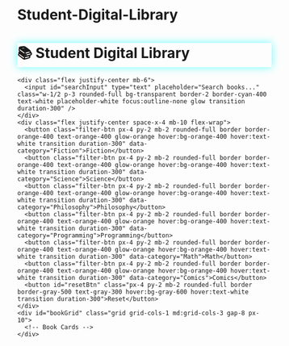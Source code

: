 # Student-Digital-Library


<!DOCTYPE html>
<html lang="en">
<head>
  <meta charset="UTF-8" />
  <meta name="viewport" content="width=device-width, initial-scale=1.0" />
  <title>Student Digital Library</title>
  <link href="https://cdn.jsdelivr.net/npm/tailwindcss@2.2.19/dist/tailwind.min.css" rel="stylesheet">
  <style>
    .glow {
    box-shadow: 0 0 15px rgba(0, 255, 255, 0.6);
  }
  .glow-orange {
    box-shadow: 0 0 10px rgba(255, 100, 0, 0.6);
  }
  .fade-in {
    animation: fadeIn 0.5s ease-in-out;
  }
  @keyframes fadeIn {
    from { opacity: 0; transform: translateY(10px); }
    to { opacity: 1; transform: translateY(0); }
  }

  /* 💥 Here's the hover effect for book cards */
  .book-card {
    transition: transform 0.3s ease, box-shadow 0.3s ease;
  }
  .book-card:hover {
    transform: scale(1.05);
    box-shadow: 0 0 20px rgba(0, 255, 255, 0.8), 0 0 30px rgba(0, 255, 255, 0.3);
  }

    body {
      background-color: #0c0f2c;
      font-family: 'Segoe UI', sans-serif;
    }
    .glow {
      box-shadow: 0 0 15px rgba(0, 255, 255, 0.6);
    }
    .glow-orange {
      box-shadow: 0 0 10px rgba(255, 100, 0, 0.6);
    }
    .fade-in {
      animation: fadeIn 0.5s ease-in-out;
    }
    @keyframes fadeIn {
      from { opacity: 0; transform: translateY(10px); }
      to { opacity: 1; transform: translateY(0); }
    }
  </style>
</head>
<body class="text-white">

  
  <div class="p-6">
    <h1 class="text-center text-4xl font-bold mb-8 text-cyan-400 glow">📚 Student Digital Library</h1>

    <div class="flex justify-center mb-6">
      <input id="searchInput" type="text" placeholder="Search books..." class="w-1/2 p-3 rounded-full bg-transparent border-2 border-cyan-400 text-white placeholder-white focus:outline-none glow transition duration-300" />
    </div>
    <div class="flex justify-center space-x-4 mb-10 flex-wrap">
      <button class="filter-btn px-4 py-2 mb-2 rounded-full border border-orange-400 text-orange-400 glow-orange hover:bg-orange-400 hover:text-white transition duration-300" data-category="Fiction">Fiction</button>
      <button class="filter-btn px-4 py-2 mb-2 rounded-full border border-orange-400 text-orange-400 glow-orange hover:bg-orange-400 hover:text-white transition duration-300" data-category="Science">Science</button>
      <button class="filter-btn px-4 py-2 mb-2 rounded-full border border-orange-400 text-orange-400 glow-orange hover:bg-orange-400 hover:text-white transition duration-300" data-category="Philosophy">Philosophy</button>
      <button class="filter-btn px-4 py-2 mb-2 rounded-full border border-orange-400 text-orange-400 glow-orange hover:bg-orange-400 hover:text-white transition duration-300" data-category="Programming">Programming</button>
      <button class="filter-btn px-4 py-2 mb-2 rounded-full border border-orange-400 text-orange-400 glow-orange hover:bg-orange-400 hover:text-white transition duration-300" data-category="Math">Math</button>
      <button class="filter-btn px-4 py-2 mb-2 rounded-full border border-orange-400 text-orange-400 glow-orange hover:bg-orange-400 hover:text-white transition duration-300" data-category="Comics">Comics</button>
      <button id="resetBtn" class="px-4 py-2 mb-2 rounded-full border border-gray-500 text-gray-300 hover:bg-gray-600 hover:text-white transition duration-300">Reset</button>
    </div>
    <div id="bookGrid" class="grid grid-cols-1 md:grid-cols-3 gap-8 px-10">
      <!-- Book Cards -->
    </div>
  </div>

  <script>
    const books = [
    { title: "The Art of War", author: "Sun Tzu", category: "Philosophy", image: "https://covers.openlibrary.org/b/id/11172241-L.jpg", pdf: "https://www.gutenberg.org/cache/epub/132/pg132-images.html" },
  { title: "Frankenstein", author: "Mary Shelley", category: "Fiction", image: "https://covers.openlibrary.org/b/id/10432729-L.jpg", pdf: "https://www.gutenberg.org/cache/epub/84/pg84-images.html" },
  { title: "Pride and Prejudice", author: "Jane Austen", category: "Fiction", image: "https://covers.openlibrary.org/b/id/10532058-L.jpg", pdf: "https://www.gutenberg.org/cache/epub/1342/pg1342-images.html" },
  { title: "The Time Machine", author: "H.G. Wells", category: "Science", image: "https://covers.openlibrary.org/b/id/11057685-L.jpg", pdf: "https://www.gutenberg.org/cache/epub/35/pg35-images.html" },
  { title: "A Tale of Two Cities", author: "Charles Dickens", category: "Fiction", image: "https://covers.openlibrary.org/b/id/10608624-L.jpg", pdf: "https://www.gutenberg.org/cache/epub/98/pg98-images.html" },
  { title: "Dracula", author: "Bram Stoker", category: "Fiction", image: "https://covers.openlibrary.org/b/id/10522050-L.jpg", pdf: "https://www.gutenberg.org/cache/epub/345/pg345-images.html" },
  { title: "The Picture of Dorian Gray", author: "Oscar Wilde", category: "Philosophy", image: "https://covers.openlibrary.org/b/id/10437352-L.jpg", pdf: "https://www.gutenberg.org/cache/epub/174/pg174-images.html" },
  { title: "The War of the Worlds", author: "H.G. Wells", category: "Science", image: "https://covers.openlibrary.org/b/id/10846507-L.jpg", pdf: "https://www.gutenberg.org/cache/epub/36/pg36-images.html" },
  { title: "Moby Dick", author: "Herman Melville", category: "Fiction", image: "https://covers.openlibrary.org/b/id/10592288-L.jpg", pdf: "https://www.gutenberg.org/cache/epub/2701/pg2701-images.html" },
  { title: "On the Origin of Species", author: "Charles Darwin", category: "Science", image: "https://covers.openlibrary.org/b/id/10444778-L.jpg", pdf: "https://www.gutenberg.org/cache/epub/2009/pg2009-images.html" },

  { title: "Clean Code", author: "Robert C. Martin", category: "Programming", image: "https://covers.openlibrary.org/b/id/9646196-L.jpg", pdf: "https://github.com/ryanmcdermott/clean-code-javascript/blob/master/README.md" },
  { title: "You Don’t Know JS", author: "Kyle Simpson", category: "Programming", image: "https://covers.openlibrary.org/b/id/9301535-L.jpg", pdf: "https://github.com/getify/You-Dont-Know-JS/archive/refs/heads/master.zip" },
  { title: "Calculus Made Easy", author: "Silvanus P. Thompson", category: "Math", image: "https://covers.openlibrary.org/b/id/10533577-L.jpg", pdf: "https://www.gutenberg.org/cache/epub/33283/pg33283-images.html" },
  { title: "A Brief History of Time", author: "Stephen Hawking", category: "Science", image: "https://covers.openlibrary.org/b/id/8225636-L.jpg", pdf: "https://archive.org/details/briefhistoryofti0000hawk" },
  { title: "The Adventures of Sherlock Holmes", author: "Arthur Conan Doyle", category: "Fiction", image: "https://covers.openlibrary.org/b/id/10718666-L.jpg", pdf: "https://www.gutenberg.org/cache/epub/1661/pg1661-images.html" },
  { title: "Comic Book History of Comics", author: "Fred Van Lente", category: "Comics", image: "https://covers.openlibrary.org/b/id/10861947-L.jpg", pdf: "https://www.comixology.com/Comic-Book-History-of-Comics/comics-series/45912" },
  { title: "HTML and CSS", author: "Jon Duckett", category: "Programming", image: "https://covers.openlibrary.org/b/id/10530807-L.jpg", pdf: "https://www.pdfdrive.com/html-and-css-design-and-build-websites-d15724007.html" },
  { title: "Introduction to Algorithms", author: "Cormen et al.", category: "Programming", image: "https://covers.openlibrary.org/b/id/10594734-L.jpg", pdf: "https://drive.google.com/file/d/1eUtmRjoRHq8sZ_w4Hux9Hkxj6Qt2iM2m/view?usp=sharing" },
  { title: "The Elements of Style", author: "Strunk & White", category: "Philosophy", image: "https://covers.openlibrary.org/b/id/10584306-L.jpg", pdf: "https://www.gutenberg.org/cache/epub/37134/pg37134-images.html" },
  { title: "Flatland", author: "Edwin A. Abbott", category: "Math", image: "https://covers.openlibrary.org/b/id/10621600-L.jpg", pdf: "https://www.gutenberg.org/cache/epub/201/pg201-images.html" },

  { title: "Code Complete", author: "Steve McConnell", category: "Programming", image: "https://covers.openlibrary.org/b/id/8099256-L.jpg", pdf: "https://drive.google.com/file/d/1-hZnpGRgm-jhHJyOjSxh9m7z9l5z5ApP/view?usp=sharing" },
  { title: "Structure and Interpretation of Computer Programs", author: "Harold Abelson & Gerald Jay Sussman", category: "Programming", image: "https://covers.openlibrary.org/b/id/8231996-L.jpg", pdf: "https://mitpress.mit.edu/sites/default/files/sicp/full-text/book/book.html" },
  { title: "Introduction to the Theory of Computation", author: "Michael Sipser", category: "Computer Science", image: "https://covers.openlibrary.org/b/id/8231997-L.jpg", pdf: "https://www.pdfdrive.com/introduction-to-the-theory-of-computation-d29897741.html" },
  { title: "The Pragmatic Programmer", author: "Andrew Hunt & David Thomas", category: "Programming", image: "https://covers.openlibrary.org/b/id/8231998-L.jpg", pdf: "https://www.pdfdrive.com/the-pragmatic-programmer-d20608127.html" },
  { title: "Design Patterns: Elements of Reusable Object-Oriented Software", author: "Erich Gamma et al.", category: "Programming", image: "https://covers.openlibrary.org/b/id/8231999-L.jpg", pdf: "https://www.pdfdrive.com/design-patterns-elements-of-reusable-object-oriented-software-d20741295.html" },
  { title: "Artificial Intelligence: A Modern Approach", author: "Stuart Russell & Peter Norvig", category: "Computer Science", image: "https://covers.openlibrary.org/b/id/8232000-L.jpg", pdf: "https://drive.google.com/file/d/1lh-fhgH2eHqZXKnKbY_EnMmaFE7JTO01/view?usp=sharing" },
  { title: "Operating System Concepts", author: "Abraham Silberschatz et al.", category: "Computer Science", image: "https://covers.openlibrary.org/b/id/8232001-L.jpg", pdf: "https://www.pdfdrive.com/operating-system-concepts-d18481838.html" },
  { title: "Computer Networks", author: "Andrew S. Tanenbaum", category: "Computer Science", image: "https://covers.openlibrary.org/b/id/8232002-L.jpg", pdf: "https://drive.google.com/file/d/1VhFL3jRupFLDb4ES4HwnFS58sJwQwY9v/view?usp=sharing" },

  { title: "Modern Operating Systems", author: "Andrew S. Tanenbaum", category: "Computer Science", image: "https://covers.openlibrary.org/b/id/8232003-L.jpg", pdf: "https://www.pdfdrive.com/modern-operating-systems-d19138138.html" },
  { title: "Compilers: Principles, Techniques, and Tools", author: "Alfred V. Aho et al.", category: "Computer Science", image: "https://covers.openlibrary.org/b/id/8232004-L.jpg", pdf: "https://www.pdfdrive.com/compilers-principles-techniques-and-tools-d19062555.html" },
  { title: "Introduction to Algorithms", author: "Thomas H. Cormen et al.", category: "Computer Science", image: "https://covers.openlibrary.org/b/id/8232005-L.jpg", pdf: "https://drive.google.com/file/d/1Ewv5dcFqN9bGPOgg_zAKF4iK2waXfjdF/view?usp=sharing" },
  { title: "The C Programming Language", author: "Brian W. Kernighan & Dennis M. Ritchie", category: "Programming", image: "https://covers.openlibrary.org/b/id/8232006-L.jpg", pdf: "https://www.pdfdrive.com/the-c-programming-language-d18661529.html" },
  { title: "Effective Java", author: "Joshua Bloch", category: "Programming", image: "https://covers.openlibrary.org/b/id/8232007-L.jpg", pdf: "https://www.pdfdrive.com/effective-java-d18516384.html" },
  { title: "Clean Architecture", author: "Robert C. Martin", category: "Programming", image: "https://covers.openlibrary.org/b/id/8232008-L.jpg", pdf: "https://github.com/ryanmcdermott/clean-code-javascript/blob/master/README.md" },
  { title: "Refactoring: Improving the Design of Existing Code", author: "Martin Fowler", category: "Programming", image: "https://covers.openlibrary.org/b/id/8232009-L.jpg", pdf: "https://www.pdfdrive.com/refactoring-improving-the-design-of-existing-code-d18372322.html" },
  { title: "Domain-Driven Design", author: "Eric Evans", category: "Programming", image: "https://covers.openlibrary.org/b/id/8232010-L.jpg", pdf: "https://www.pdfdrive.com/domain-driven-design-d18370656.html" },
  { title: "The Mythical Man-Month", author: "Frederick P. Brooks", category: "Programming", image: "https://covers.openlibrary.org/b/id/8232011-L.jpg", pdf: "https://www.pdfdrive.com/the-mythical-man-month-d18368743.html" },
  { title: "Design Patterns in Java", author: "Steven John Metsker", category: "Programming", image: "https://covers.openlibrary.org/b/id/8232012-L.jpg", pdf: "https://www.pdfdrive.com/design-patterns-in-java-d18510496.html" }
      
    ];

    document.addEventListener('DOMContentLoaded', () => {
      const bookGrid = document.getElementById('bookGrid');
      books.forEach(book => {
        const card = document.createElement('div');
        card.className = `book-card fade-in p-4 bg-gradient-to-b from-cyan-900 to-cyan-700 rounded-2xl glow`;
        card.setAttribute('data-category', book.category);
        card.setAttribute('data-title', book.title);
        card.innerHTML = `
          <img src="${book.image}" onerror="this.src='https://via.placeholder.com/150x220?text=No+Image'" class="mx-auto mb-4 rounded" alt="${book.title}">
          <p class="text-center font-bold mb-2">${book.title}</p>
          <p class="text-center text-sm text-gray-300 mb-4">${book.author}</p>
          <a href="${book.pdf}" target="_blank" class="block mx-auto bg-cyan-500 px-4 py-2 rounded-full text-white hover:bg-cyan-600 transition text-center">READ / DOWNLOAD</a>
        `;
        bookGrid.appendChild(card);
      });
    });
  </script>

  <script>
    const filterButtons = document.querySelectorAll('.filter-btn');
    const searchInput = document.getElementById('searchInput');
    const resetBtn = document.getElementById('resetBtn');

    filterButtons.forEach(button => {
      button.addEventListener('click', () => {
        const category = button.getAttribute('data-category');
        document.querySelectorAll('.book-card').forEach(card => {
          card.style.display = card.getAttribute('data-category') === category ? 'block' : 'none';
        });
      });
    });

    searchInput.addEventListener('input', () => {
      const term = searchInput.value.toLowerCase();
      document.querySelectorAll('.book-card').forEach(card => {
        const title = card.getAttribute('data-title').toLowerCase();
        card.style.display = title.includes(term) ? 'block' : 'none';
      });
    });

    resetBtn.addEventListener('click', () => {
      searchInput.value = '';
      document.querySelectorAll('.book-card').forEach(card => card.style.display = 'block');
    });
  </script>
</body>
</html>
